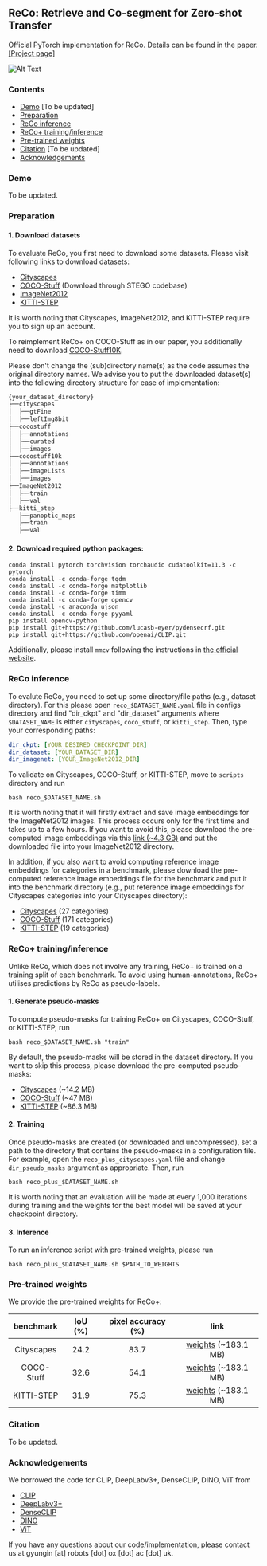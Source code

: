 ## ReCo: Retrieve and Co-segment for Zero-shot Transfer 
Official PyTorch implementation for ReCo. Details can be found in the paper. [[Project page]](https://www.robots.ox.ac.uk/~vgg/research/reco)

![Alt Text](project_page/resources/reco.gif)

### Contents
* [Demo](#demo) [To be updated]
* [Preparation](#preparation)
* [ReCo inference](#reco-inference)
* [ReCo+ training/inference](#reco+-training/inference)
* [Pre-trained weights](#pre-trained-weights)
* [Citation](#citation) [To be updated]
* [Acknowledgements](#acknowledgements)

### Demo
To be updated.

[comment]: <> (Please visit [LINK] for the ReCo demo. )

### Preparation
#### 1. Download datasets
To evaluate ReCo, you first need to download some datasets.
Please visit following links to download datasets:
* [Cityscapes](https://www.cityscapes-dataset.com/login)
* [COCO-Stuff](https://github.com/mhamilton723/STEGO#install) (Download through STEGO codebase)
* [ImageNet2012](https://image-net.org/download.php)
* [KITTI-STEP](http://www.cvlibs.net/datasets/kitti/eval_step.php)

It is worth noting that Cityscapes, ImageNet2012, and KITTI-STEP require you to sign up an account.

To reimplement ReCo+ on COCO-Stuff as in our paper, you additionally need to download [COCO-Stuff10K](https://github.com/nightrome/cocostuff10k). 

Please don't change the (sub)directory name(s) as the code assumes the original directory names.
We advise you to put the downloaded dataset(s) into the following directory structure for ease of implementation:
```bash
{your_dataset_directory}
├──cityscapes
│  ├──gtFine
│  ├──leftImg8bit
├──cocostuff
│  ├──annotations
│  ├──curated
│  ├──images
├──cocostuff10k
│  ├──annotations
│  ├──imageLists
│  ├──images
├──ImageNet2012
│  ├──train
│  ├──val
├──kitti_step
   ├──panoptic_maps
   ├──train
   ├──val
```

#### 2. Download required python packages:
```
conda install pytorch torchvision torchaudio cudatoolkit=11.3 -c pytorch
conda install -c conda-forge tqdm
conda install -c conda-forge matplotlib
conda install -c conda-forge timm
conda install -c conda-forge opencv
conda install -c anaconda ujson
conda install -c conda-forge pyyaml 
pip install opencv-python
pip install git+https://github.com/lucasb-eyer/pydensecrf.git
pip install git+https://github.com/openai/CLIP.git
```

Additionally, please install `mmcv` following the instructions in [the official website](https://mmcv.readthedocs.io/en/latest/get_started/installation.html).

### ReCo inference
To evalute ReCo, you need to set up some directory/file paths (e.g., dataset directory). For this please
open `reco_$DATASET_NAME.yaml` file in configs directory and find "dir_ckpt" and "dir_dataset" arguments where `$DATASET_NAME` is either `cityscapes`, `coco_stuff`, or `kitti_step`.
Then, type your corresponding paths:

```yaml
dir_ckpt: [YOUR_DESIRED_CHECKPOINT_DIR]
dir_dataset: [YOUR_DATASET_DIR]
dir_imagenet: [YOUR_ImageNet2012_DIR]
```

To validate on Cityscapes, COCO-Stuff, or KITTI-STEP, move to `scripts` directory and run
```shell
bash reco_$DATASET_NAME.sh
```
It is worth noting that it will firstly extract and save image embeddings for the ImageNet2012 images.
This process occurs only for the first time and takes up to a few hours.
If you want to avoid this, please download the pre-computed image embeddings via this [link (~4.3 GB)](https://www.robots.ox.ac.uk/~vgg/research/reco/shared_files/filename_to_ViT_L_14_336px_train_img_embedding.pkl) and put the downloaded file into your ImageNet2012 directory.

In addition, if you also want to avoid computing reference image embeddings for categories in a benchmark, please download the pre-computed reference image embeddings file for the benchmark and put it into the benchmark directory (e.g., put reference image embeddings for Cityscapes categories into your Cityscapes directory):
* [Cityscapes](https://www.robots.ox.ac.uk/~vgg/research/reco/shared_files/cityscapes/deit_s_16_sin_in_train_ce_ta_cat_to_img_feature_k50.pkl) (27 categories)
* [COCO-Stuff](https://www.robots.ox.ac.uk/~vgg/research/reco/shared_files/coco_stuff/deit_s_16_sin_in_train_ce_ta_cat_to_img_feature_k50.pkl) (171 categories)
* [KITTI-STEP](https://www.robots.ox.ac.uk/~vgg/research/reco/shared_files/kitti_step/deit_s_16_sin_in_train_ce_ta_cat_to_img_feature_k50.pkl) (19 categories)

### ReCo+ training/inference
Unlike ReCo, which does not involve any training, ReCo+ is trained on a training split of each benchmark.
To avoid using human-annotations, ReCo+ utilises predictions by ReCo as pseudo-labels.

#### 1. Generate pseudo-masks
To compute pseudo-masks for training ReCo+ on Cityscapes, COCO-Stuff, or KITTI-STEP, run
```shell
bash reco_$DATASET_NAME.sh "train"
```

By default, the pseudo-masks will be stored in the dataset directory.
If you want to skip this process, please download the pre-computed pseudo-masks:
* [Cityscapes](https://www.robots.ox.ac.uk/~vgg/research/reco/shared_files/cityscapes/reco_cityscapes_pseudo_masks.tar) (~14.2 MB)
* [COCO-Stuff](https://www.robots.ox.ac.uk/~vgg/research/reco/shared_files/coco_stuff/reco_coco_stuff_pseudo_masks.tar) (~47 MB)
* [KITTI-STEP](https://www.robots.ox.ac.uk/~vgg/research/reco/shared_files/kitti_step/reco_kitti_step_pseudo_masks.tar) (~86.3 MB)

#### 2. Training
Once pseudo-masks are created (or downloaded and uncompressed), set a path to the directory that contains the pseudo-masks in a configuration file.
For example, open the `reco_plus_cityscapes.yaml` file and change `dir_pseudo_masks` argument as appropriate.
Then, run
```shell
bash reco_plus_$DATASET_NAME.sh
```

It is worth noting that an evaluation will be made at every 1,000 iterations during training and
the weights for the best model will be saved at your checkpoint directory.

#### 3. Inference
To run an inference script with pre-trained weights, please run
```shell
bash reco_plus_$DATASET_NAME.sh $PATH_TO_WEIGHTS
```

### Pre-trained weights
We provide the pre-trained weights for ReCo+:

benchmark|IoU (%)|pixel accuracy (%)|link|
:---:|:---:|:---:|:---:|
Cityscapes| 24.2 | 83.7 |[weights](https://www.robots.ox.ac.uk/~vgg/research/reco/shared_files/cityscapes/reco_plus_dlp_rn101_cityscapes.pt) (~183.1 MB)
COCO-Stuff| 32.6 | 54.1 |[weights](https://www.robots.ox.ac.uk/~vgg/research/reco/shared_files/coco_stuff/reco_plus_dlp_rn101_coco_stuff.pt) (~183.1 MB)
KITTI-STEP| 31.9 | 75.3 |[weights](https://www.robots.ox.ac.uk/~vgg/research/reco/shared_files/kitti_step/reco_plus_dlp_rn101_kitti_step.pt) (~183.1 MB)

### Citation
To be updated.

[comment]: <> (```)

[comment]: <> (@article{shin2022reco,    )

[comment]: <> (  author = {Gyungin Shin and Weidi Xie and Samuel Albanie},)

[comment]: <> (  title = {ReCo: Retrieve and Co-segment for Zero-shot Transfer},)

[comment]: <> (  journal = {},)

[comment]: <> (  year = {2022})

[comment]: <> (})

[comment]: <> (```)

### Acknowledgements
We borrowed the code for CLIP, DeepLabv3+, DenseCLIP, DINO, ViT from
* [CLIP](https://github.com/rwightman/pytorch-image-models)
* [DeepLabv3+](https://github.com/VainF/DeepLabV3Plus-Pytorch)
* [DenseCLIP](https://github.com/chongzhou96/DenseCLIP)
* [DINO](https://github.com/facebookresearch/dino)
* [ViT](https://github.com/rwightman/pytorch-image-models)

If you have any questions about our code/implementation, please contact us at gyungin [at] robots [dot] ox [dot] ac [dot] uk.
